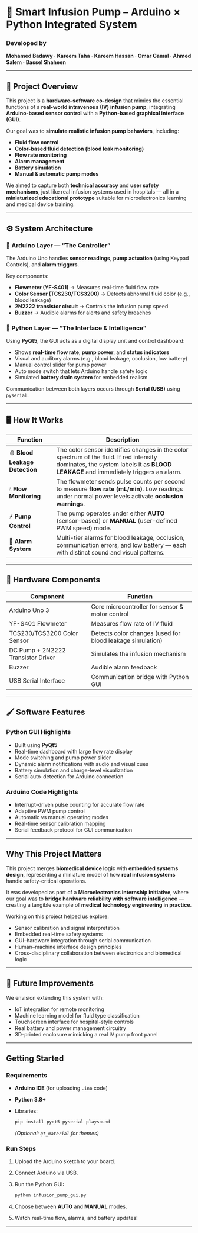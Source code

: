 # 💉 Smart Infusion Pump – Arduino × Python Integrated System

### Developed by

**Mohamed Badawy · Kareem Taha · Kareem Hassan · Omar Gamal · Ahmed Salem · Bassel Shaheen**

---

## 🚀 Project Overview

This project is a **hardware–software co-design** that mimics the essential functions of a **real-world intravenous (IV) infusion pump**, integrating **Arduino-based sensor control** with a **Python-based graphical interface (GUI)**.

Our goal was to **simulate realistic infusion pump behaviors**, including:

* **Fluid flow control**
* **Color-based fluid detection (blood leak monitoring)**
* **Flow rate monitoring**
* **Alarm management**
* **Battery simulation**
* **Manual & automatic pump modes**

We aimed to capture both **technical accuracy** and **user safety mechanisms**, just like real infusion systems used in hospitals — all in a **miniaturized educational prototype** suitable for microelectronics learning and medical device training.

---

## ⚙️ System Architecture

### 🔧 Arduino Layer — “The Controller”

The Arduino Uno handles **sensor readings**, **pump actuation** (using Keypad Controls), and **alarm triggers**.

Key components:

* **Flowmeter (YF-S401)** → Measures real-time fluid flow rate
* **Color Sensor (TCS230/TCS3200)** → Detects abnormal fluid color (e.g., blood leakage)
* **2N2222 transistor circuit** → Controls the infusion pump speed
* **Buzzer** → Audible alarms for alerts and safety breaches

### 🧠 Python Layer — “The Interface & Intelligence”

Using **PyQt5**, the GUI acts as a digital display unit and control dashboard:

* Shows **real-time flow rate**, **pump power**, and **status indicators**
* Visual and auditory alarms (e.g., blood leakage, occlusion, low battery)
* Manual control slider for pump power
* Auto mode switch that lets Arduino handle safety logic
* Simulated **battery drain system** for embedded realism

Communication between both layers occurs through **Serial (USB)** using `pyserial`.

---

## 🖥️ How It Works

| Function                       | Description                                                                                                                                                                      |
| ------------------------------ | -------------------------------------------------------------------------------------------------------------------------------------------------------------------------------- |
| 🩸 **Blood Leakage Detection** | The color sensor identifies changes in the color spectrum of the fluid. If red intensity dominates, the system labels it as **BLOOD LEAKAGE** and immediately triggers an alarm. |
| 💧 **Flow Monitoring**         | The flowmeter sends pulse counts per second to measure **flow rate (mL/min)**. Low readings under normal power levels activate **occlusion warnings**.                           |
| ⚡ **Pump Control**             | The pump operates under either **AUTO** (sensor-based) or **MANUAL** (user-defined PWM speed) mode.                                                                              |
| 🔔 **Alarm System**            | Multi-tier alarms for blood leakage, occlusion, communication errors, and low battery — each with distinct sound and visual patterns.                                            |

---

## 🧩 Hardware Components

| Component                          | Function                                                  |
| ---------------------------------- | --------------------------------------------------------- |
| Arduino Uno 3                      | Core microcontroller for sensor & motor control           |
| YF-S401 Flowmeter                  | Measures flow rate of IV fluid                            |
| TCS230/TCS3200 Color Sensor        | Detects color changes (used for blood leakage simulation) |
| DC Pump + 2N2222 Transistor Driver | Simulates the infusion mechanism                          |
| Buzzer                             | Audible alarm feedback                                    |
| USB Serial Interface               | Communication bridge with Python GUI                      |

---

## 🖌️ Software Features

### Python GUI Highlights

* Built using **PyQt5**
* Real-time dashboard with large flow rate display
* Mode switching and pump power slider
* Dynamic alarm notifications with audio and visual cues
* Battery simulation and charge-level visualization
* Serial auto-detection for Arduino connection

### Arduino Code Highlights

* Interrupt-driven pulse counting for accurate flow rate
* Adaptive PWM pump control
* Automatic vs manual operating modes
* Real-time sensor calibration mapping
* Serial feedback protocol for GUI communication

---

## Why This Project Matters

This project merges **biomedical device logic** with **embedded systems design**, representing a miniature model of how **real infusion systems** handle safety-critical operations.

It was developed as part of a **Microelectronics internship initiative**, where our goal was to **bridge hardware reliability with software intelligence** — creating a tangible example of **medical technology engineering in practice**.

Working on this project helped us explore:

* Sensor calibration and signal interpretation
* Embedded real-time safety systems
* GUI–hardware integration through serial communication
* Human–machine interface design principles
* Cross-disciplinary collaboration between electronics and biomedical logic

---

## 🧩 Future Improvements

We envision extending this system with:

* IoT integration for remote monitoring
* Machine learning model for fluid type classification
* Touchscreen interface for hospital-style controls
* Real battery and power management circuitry
* 3D-printed enclosure mimicking a real IV pump front panel

---

## Getting Started

### Requirements

* **Arduino IDE** (for uploading `.ino` code)
* **Python 3.8+**
* Libraries:

  ```bash
  pip install pyqt5 pyserial playsound
  ```

  *(Optional: `qt_material` for themes)*

### Run Steps

1. Upload the Arduino sketch to your board.
2. Connect Arduino via USB.
3. Run the Python GUI:

   ```bash
   python infusion_pump_gui.py
   ```
4. Choose between **AUTO** and **MANUAL** modes.
5. Watch real-time flow, alarms, and battery updates!

---

